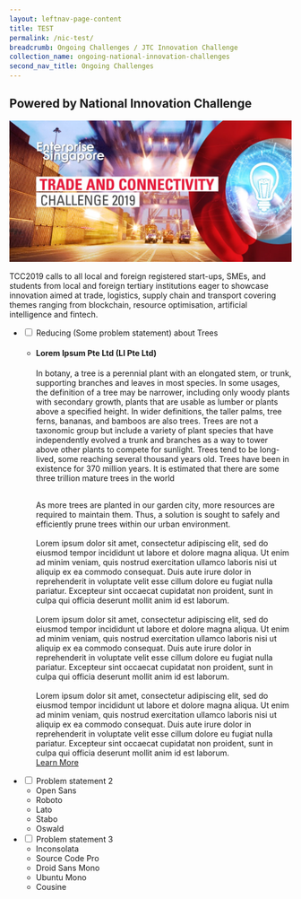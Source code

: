 ```yaml
---
layout: leftnav-page-content
title: TEST
permalink: /nic-test/
breadcrumb: Ongoing Challenges / JTC Innovation Challenge
collection_name: ongoing-national-innovation-challenges
second_nav_title: Ongoing Challenges
---
```

## Powered by National Innovation Challenge
[![1](/images/TCC2019.jpg)](https://www.openinnovationnetwork.sg)

TCC2019 calls to all local and foreign registered start-ups, SMEs, and students from local and foreign tertiary institutions eager to showcase innovation aimed at trade, logistics, supply chain and transport covering themes ranging from blockchain, resource optimisation, artificial intelligence and fintech.

<div id="wrapper">
<ul>
  <li>
    <input type="checkbox" id="list-item-1">
    <label for="list-item-1" class="first">Reducing (Some problem statement) about Trees</label>
    <ul>
      <li><h4> Lorem Ipsum Pte Ltd (LI Pte Ltd)</h4>In botany, a tree is a perennial plant with an elongated stem, or trunk, supporting branches and leaves in most species. In some usages, the definition of a tree may be narrower, including only woody plants with secondary growth, plants that are usable as lumber or plants above a specified height. In wider definitions, the taller palms, tree ferns, bananas, and bamboos are also trees. Trees are not a taxonomic group but include a variety of plant species that have independently evolved a trunk and branches as a way to tower above other plants to compete for sunlight. Trees tend to be long-lived, some reaching several thousand years old. Trees have been in existence for 370 million years. It is estimated that there are some three trillion mature trees in the world
<br><br>

As more trees are planted in our garden city, more resources are required to maintain them. Thus, a solution is sought to safely and efficiently prune trees within our urban environment.
<br><br>
Lorem ipsum dolor sit amet, consectetur adipiscing elit, sed do eiusmod tempor incididunt ut labore et dolore magna aliqua. Ut enim ad minim veniam, quis nostrud exercitation ullamco laboris nisi ut aliquip ex ea commodo consequat. Duis aute irure dolor in reprehenderit in voluptate velit esse cillum dolore eu fugiat nulla pariatur. Excepteur sint occaecat cupidatat non proident, sunt in culpa qui officia deserunt mollit anim id est laborum.
<br><br>
Lorem ipsum dolor sit amet, consectetur adipiscing elit, sed do eiusmod tempor incididunt ut labore et dolore magna aliqua. Ut enim ad minim veniam, quis nostrud exercitation ullamco laboris nisi ut aliquip ex ea commodo consequat. Duis aute irure dolor in reprehenderit in voluptate velit esse cillum dolore eu fugiat nulla pariatur. Excepteur sint occaecat cupidatat non proident, sunt in culpa qui officia deserunt mollit anim id est laborum.
<br><br>
Lorem ipsum dolor sit amet, consectetur adipiscing elit, sed do eiusmod tempor incididunt ut labore et dolore magna aliqua. Ut enim ad minim veniam, quis nostrud exercitation ullamco laboris nisi ut aliquip ex ea commodo consequat. Duis aute irure dolor in reprehenderit in voluptate velit esse cillum dolore eu fugiat nulla pariatur. Excepteur sint occaecat cupidatat non proident, sunt in culpa qui officia deserunt mollit anim id est laborum.<br>
<a href="www.openinnovationnetwork.sg" target="_blank" >Learn More</a>
</li>
    </ul>
  </li>
    <li>
    <input type="checkbox" id="list-item-2">
    <label for="list-item-2">Problem statement 2</label>
    <ul>
      <li>Open Sans</li>
      <li>Roboto</li>
      <li>Lato</li>
      <li>Stabo</li>
      <li>Oswald</li>
    </ul>
  </li>
  <li>
    <input type="checkbox" id="list-item-3">
    <label for="list-item-3" class="last">Problem statement 3</label>
    <ul>
      <li>Inconsolata</li>
      <li>Source Code Pro</li>
      <li>Droid Sans Mono</li>
      <li>Ubuntu Mono</li>
      <li>Cousine</li>
    </ul>
  </li>
</ul>
</div>
